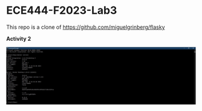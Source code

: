 # ECE444-F2023-Lab3

This repo is a clone of https://github.com/miguelgrinberg/flasky

**Activity 2**

![](images/Lab3Act2.JPG)

